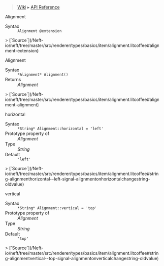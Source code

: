 > [Wiki](Home) ▸ [API Reference](API-Reference)

Alignment
<dl><dt>Syntax</dt><dd><code>Alignment @extension</code></dd></dl>
> [`Source`](/Neft-io/neft/tree/master/src/renderer/types/basics/item/alignment.litcoffee#alignment-extension)

Alignment
<dl><dt>Syntax</dt><dd><code>&#x2A;Alignment&#x2A; Alignment()</code></dd><dt>Returns</dt><dd><i>Alignment</i></dd></dl>
> [`Source`](/Neft-io/neft/tree/master/src/renderer/types/basics/item/alignment.litcoffee#alignment-alignment)

horizontal
<dl><dt>Syntax</dt><dd><code>&#x2A;String&#x2A; Alignment::horizontal = 'left'</code></dd><dt>Prototype property of</dt><dd><i>Alignment</i></dd><dt>Type</dt><dd><i>String</i></dd><dt>Default</dt><dd><code>'left'</code></dd></dl>
> [`Source`](/Neft-io/neft/tree/master/src/renderer/types/basics/item/alignment.litcoffee#string-alignmenthorizontal--left-signal-alignmentonhorizontalchangestring-oldvalue)

vertical
<dl><dt>Syntax</dt><dd><code>&#x2A;String&#x2A; Alignment::vertical = 'top'</code></dd><dt>Prototype property of</dt><dd><i>Alignment</i></dd><dt>Type</dt><dd><i>String</i></dd><dt>Default</dt><dd><code>'top'</code></dd></dl>
> [`Source`](/Neft-io/neft/tree/master/src/renderer/types/basics/item/alignment.litcoffee#string-alignmentvertical--top-signal-alignmentonverticalchangestring-oldvalue)

